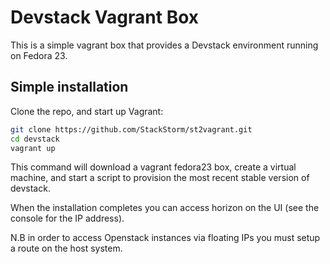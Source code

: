 # Devstack Vagrant Box

This is a simple vagrant box that provides a Devstack environment running on Fedora 23.

## Simple installation

Clone the repo, and start up Vagrant:

```bash
git clone https://github.com/StackStorm/st2vagrant.git
cd devstack
vagrant up
```

This command will download a vagrant  fedora23 box, create a virtual machine, and start a script to provision
the most recent stable version of devstack.

When the installation completes you can access horizon on the UI (see the console for the IP address).

N.B in order to access Openstack instances via floating IPs you must setup a route on the host system.
